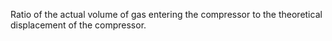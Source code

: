 Ratio of the actual volume of gas entering the compressor to the theoretical displacement of the compressor.
